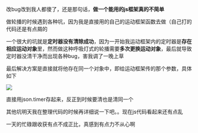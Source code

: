 改bug改到我人都傻了，还是那句话，**做一个能用的js框架真的不简单**

做轮播的时候遇到各种坑，因为我是直接用的自己的运动框架函数去做（自己打的代码还是有点屑的

一个很大的坑就是**定时器没有清除成功**，因为一开始我运动框架内的定时器是**存在相应运动对象**里，然而做这种呼吸灯式的轮播需要**多次更换运动对象**，最后就导致定时器没清干净而出现各种bug，害我调了一晚上草

最后解决方案是直接就将他存在同一个对象中，即给运动框架传的那个参数，具体如下

<img src = "4{]E)YRERA5B)QZQ~0PY``8.png">

直接用json.timer存起来，反正到时候要清也是清同一个

其他坑明天我在整理代码的时候再详细说一下吧。。现在js代码看起来还有点乱

一天的忙碌跟收获有点不成正比，真感到有点力不从心啊